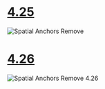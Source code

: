 # [4.25](#tab/425)

![Spatial Anchors Remove](images/unreal-spatialanchors-remove.PNG)

# [4.26](#tab/426)

![Spatial Anchors Remove 4.26](images/local-spatial-anchors-img-04.png)